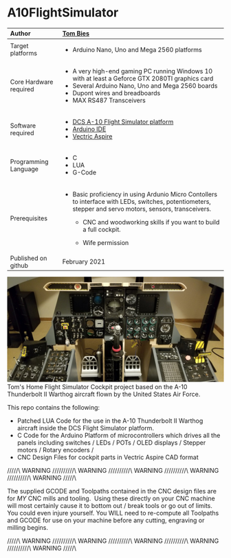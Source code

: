 # A10FlightSimulator


| Author | [Tom Bies](https://github.com/tbies) |
|:---|:---|
| Target platforms   | <ul><li>Arduino Nano, Uno and Mega 2560 platforms</li></ul> |
| Core Hardware required | <ul><li>A very high-end gaming PC running Windows 10 with at least a Geforce GTX 2080TI graphics card</li><li>Several Arduino Nano, Uno and Mega 2560 boards</li><li>Dupont wires and breadboards</li><li>MAX RS487 Transceivers</li></ul> |
| Software required | <ul><li>[DCS A-10 Flight Simulator platform](https://www.digitalcombatsimulator.com/en/)</li><li>[Arduino IDE](https://www.arduino.cc/en/software)</li><li>[Vectric Aspire](https://www.vectric.com/products/aspire)</li></ul>|
| Programming Language | <ul><li>C</li><li>LUA</li><li>G-Code</li></ul> |
| Prerequisites | <ul><li>Basic proficiency in using Ardunio Micro Contollers to interface with LEDs, switches, potentiometers, stepper and servo motors, sensors, transceivers.</li><ul><li>CNC and woodworking skills if you want to build a full cockpit.</ul></li><ul><li>Wife permission</li></ul> |
| Published on github | February 2021 |

<img src = "https://github.com/tbies/A10FlightSimulator/blob/main/Cover.jpg" >
Tom's Home Flight Simulator Cockpit project based on the A-10 Thunderbolt II Warthog aircraft flown by the United States Air Force.  

This repo contains the following:
* Patched LUA Code for the use in the A-10 Thunderbolt II Warthog aircraft inside the DCS Flight Simulator platform. 
* C Code for the Arduino Platform of microcontrollers which drives all the panels including switches / LEDs / POTs / OLED displays / Stepper motors / Rotary encoders /  
* CNC Design Files for cockpit parts in Vectric Aspire CAD format

/\/\/\/\/\ WARNING /\/\/\/\/\/\/\/\/\/\ WARNING /\/\/\/\/\/\/\/\/\/\ WARNING /\/\/\/\/\/\/\/\/\/\ WARNING /\/\/\/\/\/\/\/\/\/\ WARNING /\/\/\/\/\

The supplied GCODE and Toolpaths contained in the CNC design files are for *MY* CNC mills and tooling.  Using these directly on your CNC machine will most certainly cause it to bottom out / break tools or go out of limits.  You could even injure yourself.  You WILL need to re-compute all Toolpaths and GCODE for use on your machine before any cutting, engraving or milling begins.  

/\/\/\/\/\ WARNING /\/\/\/\/\/\/\/\/\/\ WARNING /\/\/\/\/\/\/\/\/\/\ WARNING /\/\/\/\/\/\/\/\/\/\ WARNING /\/\/\/\/\/\/\/\/\/\ WARNING /\/\/\/\/\
